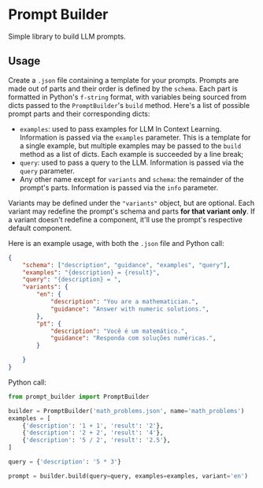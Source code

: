 # Prompt Builder

Simple library to build LLM prompts.

## Usage

Create a `.json` file containing a template for your prompts. Prompts are made out of parts and their order is defined by the `schema`. Each part is formatted in Python's `f-string` format, with variables being sourced from dicts passed to the `PromptBuilder`'s `build` method. Here's a list of possible prompt parts and their corresponding dicts:

- `examples`: used to pass examples for LLM In Context Learning. Information is passed via the `examples` parameter. This is a template for a single example, but multiple examples may be passed to the `build` method as a list of dicts. Each example is succeeded by a line break;
- `query`: used to pass a query to the LLM. Information is passed via the `query` parameter.
- Any other name except for `variants` and `schema`: the remainder of the prompt's parts. Information is passed via the `info` parameter.

Variants may be defined under the `"variants"` object, but are optional. Each variant may redefine the prompt's schema and parts **for that variant only**. If a variant doesn't redefine a component, it'll use the prompt's respective default component.

Here is an example usage, with both the `.json` file and Python call:

```json
{
    "schema": ["description", "guidance", "examples", "query"],
    "examples": "{description} = {result}",
    "query": "{description} = ",
    "variants": {
        "en": {
            "description": "You are a mathematician.",
            "guidance": "Answer with numeric solutions.",
        },
        "pt": {
            "description": "Você é um matemático.",
            "guidance": "Responda com soluções numéricas.",
        }

    }
}
```
Python call:

```python
from prompt_builder import PromptBuilder

builder = PromptBuilder('math_problems.json', name='math_problems')
examples = [
    {'description': '1 + 1', 'result': '2'},
    {'description': '2 + 2', 'result': '4'},
    {'description': '5 / 2', 'result': '2.5'},
]

query = {'description': '5 * 3'}

prompt = builder.build(query=query, examples=examples, variant='en')
```